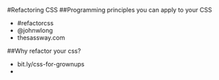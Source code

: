 #Refactoring CSS
##Programming principles you can apply to your CSS
- #refactorcss
- @johnwlong
- thesassway.com

##Why refactor your css?
- bit.ly/css-for-grownups
-
